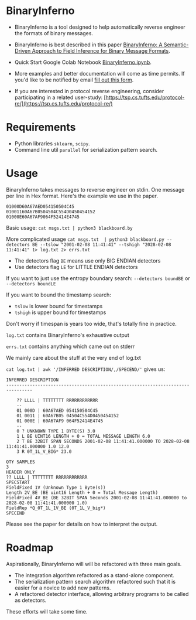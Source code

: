 # BinaryInferno

* BinaryInferno is a tool designed to help automatically reverse engineer the formats of binary messages. 

* BinaryInferno is best described in this paper [BinaryInferno: A Semantic-Driven Approach to Field Inference for Binary Message Formats](https://github.com/binaryinferno/binaryinferno/blob/main/BinaryInferno2023Chandler.pdf).

* Quick Start Google Colab Notebook [BinaryInferno.ipynb](https://github.com/binaryinferno/binaryinferno/blob/main/BinaryInferno.ipynb).

* More examples and better documentation will come as time permits. If you'd like to be notified by email [fill out this form](https://forms.gle/xH3rPyn7GvfSm2pL7).

* If you are interested in protocol reverse engineering, consider participating in a related user-study: [https://tsp.cs.tufts.edu/protocol-re/](https://tsp.cs.tufts.edu/protocol-re/)

# Requirements

* Python libraries `sklearn`, `scipy`.
* Command line util `parallel` for serialization pattern search.
 
# Usage 

BinaryInferno takes messages to reverse engineer on stdin. One message per line in Hex format.  Here's the example we use in the paper.

```
01000D60A67AED054150504C45
01001160A67B0504504C554D0450454152
01000E60A67AF9064F52414E4745
```
Basic usage: `cat msgs.txt | python3 blackboard.by`

More complicated usage `cat msgs.txt  | python3 blackboard.py --detectors BE --tslow "2001-02-08 11:41:41" --tshigh "2028-02-08 11:41:41" 1> log.txt 2> errs.txt`


* The detectors flag `BE` means use only BIG ENDIAN detectors
* Use detectors flag `LE` for LITTLE ENDIAN detectors

If you want to just use the entropy boundary search: `--detectors boundBE` or `--detectors boundLE`

If you want to bound the timestamp search:
* `tslow` is lower bound for timestamps
* `tshigh` is upper bound for timestamps 

Don't worry if timespan is years too wide, that's totally fine in practice.

`log.txt` contains BinaryInferno's exhaustive output

`errs.txt` contains anything which came out on stderr

We mainly care about the stuff at the very end of log.txt

`cat log.txt | awk '/INFERRED DESCRIPTION/,/SPECEND/'` gives us:

```
INFERRED DESCRIPTION
--------------------------------------------------------------------------------

	?? LLLL | TTTTTTTT RRRRRRRRRRRR
	--
	01 000D | 60A67AED 054150504C45
	01 0011 | 60A67B05 04504C554D0450454152
	01 000E | 60A67AF9 064F52414E4745
	--
	0 ? UNKNOWN TYPE 1 BYTE(S) 3.0
	1 L BE UINT16 LENGTH + 0 = TOTAL MESSAGE LENGTH 6.0
	2 T BE 32BIT SPAN SECONDS 2001-02-08 11:41:41.000000 TO 2028-02-08 11:41:41.000000 1.0 12.0
	3 R 0T_1L_V_BIG* 23.0

QTY SAMPLES
3
HEADER ONLY
?? LLLL | TTTTTTTT RRRRRRRRRRRR
SPECSTART
FieldFixed 1V (Unknown Type 1 Byte(s))
Length 2V_BE (BE uint16 Length + 0 = Total Message Length)
FieldFixed 4V_BE (BE 32BIT SPAN Seconds 2001-02-08 11:41:41.000000 to 2028-02-08 11:41:41.000000 1.0)
FieldRep *Q_0T_1L_1V_BE (0T_1L_V_big*)
SPECEND
```

Please see the paper for details on how to interpret the output. 

# Roadmap

Aspirationally, BinaryInferno will will be refactored with three main goals.

* The integration algorithm refactored as a stand-alone component.
* The serialization pattern search algorithm refactored such that it is easier for a novice to add new patterns.
* A refactored detector interface, allowing arbitrary programs to be called as detectors. 

These efforts will take some time.

